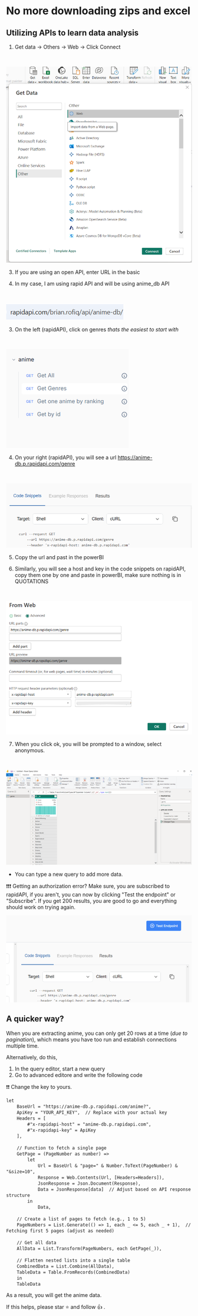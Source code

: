 # No more downloading zips and excel
## Utilizing APIs to learn data analysis

1. Get data -> Others -> Web -> Click Connect
<br/>

![alt text](image.png)

3. If you are using an open API, enter URL in the basic

2.  In my case, I am using rapid API and will be using anime_db API
<br/>

![alt text](image-1.png)

3. On the left (rapidAPI), click on genres *thats the easiest to start with*
<br/>

![alt text](image-3.png)

4. On your right (rapidAPI), you will see a url https://anime-db.p.rapidapi.com/genre

<br/>

![alt text](image-2.png)

5. Copy the url and past in the powerBI

6. Similarly, you will see a host and key in the code snippets on rapidAPI, copy them one by one and paste in powerBI, make sure nothing is in QUOTATIONS

<br/>

![alt text](image4.png)

7. When you click ok, you will be prompted to a window, select anonymous. 


<br/>

![alt text](image-4.png)

- You can type a new query to add more data. 

:heavy_exclamation_mark::heavy_exclamation_mark::heavy_exclamation_mark:	Getting an authorization error? Make sure, you are subscribed to rapidAPI, if you aren't, you can now by clicking "Test the endpoint" or "Subscribe". If you get 200 results, you are good to go and everything should work on trying again. 

![alt text](image-6.png)

## A quicker way?

When you are extracting anime, you can only get 20 rows at a time (*due to pagination*), which means you have too run and establish connections multiple time. 

Alternatively, do this, 

1. In the query editor, start a new query
2. Go to advanced editore and write the following code


:heavy_exclamation_mark::heavy_exclamation_mark: Change the key to yours. 


```
let
    BaseUrl = "https://anime-db.p.rapidapi.com/anime?",
    ApiKey = "YOUR_API_KEY",  // Replace with your actual key
    Headers = [
        #"x-rapidapi-host" = "anime-db.p.rapidapi.com",
        #"x-rapidapi-key" = ApiKey
    ],
    
    // Function to fetch a single page
    GetPage = (PageNumber as number) =>
        let
            Url = BaseUrl & "page=" & Number.ToText(PageNumber) & "&size=10",
            Response = Web.Contents(Url, [Headers=Headers]),
            JsonResponse = Json.Document(Response),
            Data = JsonResponse[data]  // Adjust based on API response structure
        in
            Data,

    // Create a list of pages to fetch (e.g., 1 to 5)
    PageNumbers = List.Generate(() => 1, each _ <= 5, each _ + 1),  // Fetching first 5 pages (adjust as needed)
    
    // Get all data
    AllData = List.Transform(PageNumbers, each GetPage(_)),

    // Flatten nested lists into a single table
    CombinedData = List.Combine(AllData),
    TableData = Table.FromRecords(CombinedData)
    in
    TableData
```

As a result, you will get the anime data. 


If this helps, please star :star: and follow :+1: .